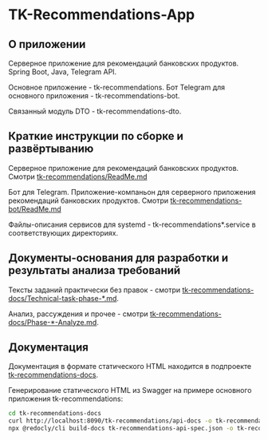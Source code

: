 # TK-Recommendations-App

## О приложении

Серверное приложение для рекомендаций банковских продуктов.
Spring Boot, Java, Telegram API.

Основное приложение - tk-recommendations.
Бот Telegram для основного приложения - tk-recommendations-bot.

Связанный модуль DTO - tk-recommendations-dto.

## Краткие инструкции по сборке и развёртыванию

Серверное приложение для рекомендаций банковских продуктов.
Смотри [tk-recommendations/ReadMe.md](https://github.com/taker1974/tk-recommendations-app/blob/main/tk-recommendations/ReadMe.md)

Бот для Telegram. Приложение-компаньон для серверного приложения рекомендаций банковских продуктов.
Смотри [tk-recommendations-bot/ReadMe.md](https://github.com/taker1974/tk-recommendations-app/blob/main/tk-recommendations-bot/ReadMe.md)

Файлы-описания сервисов для systemd - tk-recommendations*.service в соответствующих директориях.

## Документы-основания для разработки и результаты анализа требований

Тексты заданий практически без правок - смотри [tk-recommendations-docs/Technical-task-phase-*.md](https://github.com/taker1974/tk-recommendations-app/blob/main/tk-recommendations-docs/).

Анализ, рассуждения и прочее - смотри [tk-recommendations-docs/Phase-*-Analyze.md](https://github.com/taker1974/tk-recommendations-app/blob/main/tk-recommendations-docs/).

## Документация

Документация в формате статического HTML находится в подпроекте [tk-recommendations-docs](https://github.com/taker1974/tk-recommendations-app/blob/main/tk-recommendations-docs/).

Генерирование статического HTML из Swagger на примере основного приложения tk-recommendations:

```Bash
cd tk-recommendations-docs
curl http://localhost:8090/tk-recommendations/api-docs -o tk-recommendations-api-spec.json
npx @redocly/cli build-docs tk-recommendations-api-spec.json -o tk-recommendations-swagger.html 
```

